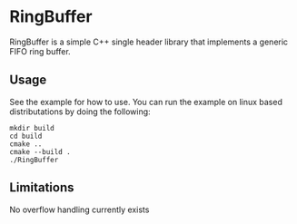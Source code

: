 # RingBuffer
RingBuffer is a simple C++ single header library that implements a generic 
FIFO ring buffer. 

## Usage
See the example for how to use. You can run the example on linux based 
distributations by doing the following:
```
mkdir build
cd build 
cmake ..
cmake --build .
./RingBuffer
```

## Limitations
No overflow handling currently exists
